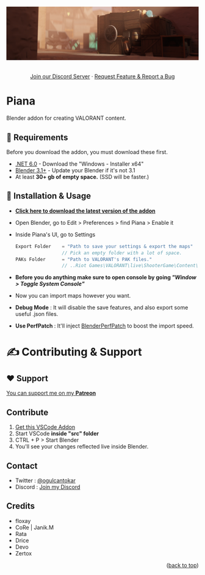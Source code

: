 <div id="top"></div>

<br />
<div align="center">
  <a href="https://github.com/luvyana/Piana">
    <img src=".github/assets/zertox-map.jpg" alt="Logo">
  </a>


  <p align="center">
    <br />
    <a href="https://discord.gg/ianas">Join our Discord Server</a>
    ·
    <a href="https://github.com/luvyana/Piana/issues">Request Feature & Report a Bug</a>
  </p>
</div>




# **Piana**
Blender addon for creating VALORANT content.


## 📒 Requirements

Before you download the addon, you must download these first.

* [.NET 6.0](https://dotnet.microsoft.com/en-us/download/dotnet/6.0) - Download the "Windows - Installer x64"
* [Blender 3.1+](https://www.blender.org/download/) - Update your Blender if it's not 3.1
* At least **30+ gb of empty space.** (SSD will be faster.)


## 🔧 Installation & Usage
- **[Click here to download the latest version of the addon](https://github.com/luvyana/Piana/releases/latest)**
- Open Blender, go to Edit > Preferences > find Piana > Enable it
- Inside Piana's UI, go to Settings
   ```js
   Export Folder    = "Path to save your settings & export the maps"
                    // Pick an empty folder with a lot of space.
   PAKs Folder      = "Path to VALORANT's PAK files."
                    // ..Riot Games\VALORANT\live\ShooterGame\Content\Paks\
   ```
- **Before you do anything make sure to open console by going *"Window > Toggle System Console"***

- Now you can import maps however you want.

- **Debug Mode** : It will disable the save features, and also export some useful .json files.
- **Use PerfPatch** : It'll inject [BlenderPerfPatch](https://wiki.modme.co/wiki/apps/Blender-Perf-Patch.html) to boost the import speed.


# ✍️ Contributing & Support

## **❤️ Support** 
[You can support me on my **Patreon**](https://www.patreon.com/luviana)

## Contribute

1. [Get this VSCode Addon](https://marketplace.visualstudio.com/items?itemName=JacquesLucke.blender-development)
2. Start VSCode **inside "src" folder**
2. CTRL + P > Start Blender
4. You'll see your changes reflected live inside Blender.


## Contact 
* Twitter : [@ogulcantokar](https://twitter.com/ogulcantokar)
* Discord : [Join my Discord](https://discord.gg/ianas)



## Credits

- floxay
- CoRe | Janik.M
- Rata
- Drice
- Devo
- Zertox

<p align="right">(<a href="#top">back to top</a>)</p>



